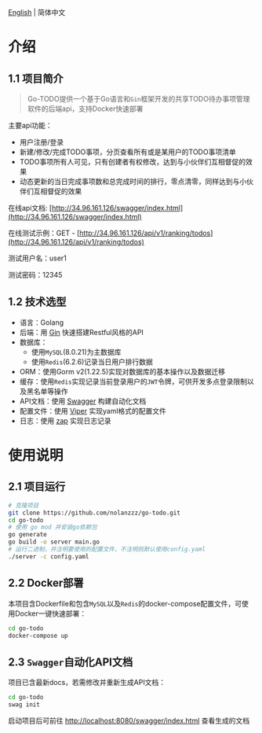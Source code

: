 [English](./README.md) | 简体中文

# 介绍
## 1.1 项目简介
> Go-TODO提供一个基于Go语言和`Gin`框架开发的共享TODO待办事项管理软件的后端api，支持Docker快速部署

主要api功能：
- 用户注册/登录
- 新建/修改/完成TODO事项，分页查看所有或是某用户的TODO事项清单
- TODO事项所有人可见，只有创建者有权修改，达到与小伙伴们互相督促的效果
- 动态更新的当日完成事项数和总完成时间的排行，零点清零，同样达到与小伙伴们互相督促的效果

在线api文档: [http://34.96.161.126/swagger/index.html](http://34.96.161.126/swagger/index.html)

在线测试示例：GET - [http://34.96.161.126/api/v1/ranking/todos](http://34.96.161.126/api/v1/ranking/todos)

测试用户名：user1

测试密码：12345

## 1.2 技术选型
- 语言：Golang
- 后端：用 [Gin](https://gin-gonic.com) 快速搭建Restful风格的API
- 数据库：
  - 使用`MySQL`(8.0.21)为主数据库
  - 使用`Redis`(6.2.6)记录当日用户排行数据
- ORM：使用Gorm v2(1.22.5)实现对数据库的基本操作以及数据迁移
- 缓存：使用`Redis`实现记录当前登录用户的`JWT`令牌，可供开发多点登录限制以及黑名单等操作
- API文档：使用 [Swagger](https://github.com/swaggo/swag) 构建自动化文档
- 配置文件：使用 [Viper](https://github.com/spf13/viper) 实现yaml格式的配置文件
- 日志：使用 [zap](https://github.com/uber-go/zap) 实现日志记录

# 使用说明

## 2.1 项目运行

```bash
# 克隆项目
git clone https://github.com/nolanzzz/go-todo.git
cd go-todo
# 使用 go mod 并安装go依赖包
go generate
go build -o server main.go
# 运行二进制，并注明要使用的配置文件，不注明则默认使用config.yaml
./server -c config.yaml
```

## 2.2 Docker部署
本项目含Dockerfile和包含`MySQL`以及`Redis`的docker-compose配置文件，可使用Docker一键快速部署：
```bash
cd go-todo
docker-compose up
```

## 2.3 `Swagger`自动化API文档
项目已含最新docs，若需修改并重新生成API文档：
```bash
cd go-todo
swag init
```
启动项目后可前往 [http://localhost:8080/swagger/index.html](http://localhost:8080/swagger/index.html) 查看生成的文档